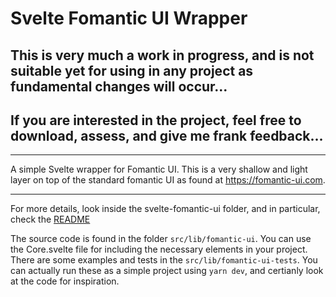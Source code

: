 # Svelte Fomantic UI Wrapper

## This is very much a work in progress, and is not suitable yet for using in any project as fundamental changes will occur...
## If you are interested in the project, feel free to download, assess, and give me frank feedback...
---
A simple Svelte wrapper for Fomantic UI.  This is a very shallow and light layer on top of the standard fomantic UI as found at https://fomantic-ui.com.

---
For more details, look inside the svelte-fomantic-ui folder, and in particular, check the [README](./src/README.md)

The source code is found in the folder `src/lib/fomantic-ui`.  You can use the Core.svelte file for including the necessary elements in your project.
There are some examples and tests in the `src/lib/fomantic-ui-tests`.  You can actually run these as a simple project using `yarn dev`, and certianly look at the code for inspiration.